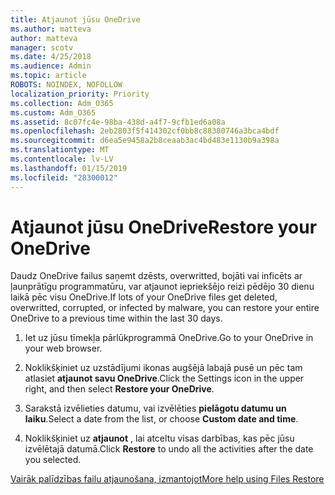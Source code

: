 ```yaml
---
title: Atjaunot jūsu OneDrive
ms.author: matteva
author: matteva
manager: scotv
ms.date: 4/25/2018
ms.audience: Admin
ms.topic: article
ROBOTS: NOINDEX, NOFOLLOW
localization_priority: Priority
ms.collection: Adm_O365
ms.custom: Adm_O365
ms.assetid: 8c07fc4e-98ba-438d-a4f7-9cfb1ed6a08a
ms.openlocfilehash: 2eb2803f5f414302cf0bb8c88380746a3bca4bdf
ms.sourcegitcommit: d6ea5e9458a2b8ceaab3ac4bd483e1130b9a398a
ms.translationtype: MT
ms.contentlocale: lv-LV
ms.lasthandoff: 01/15/2019
ms.locfileid: "28300012"
---
```

# <a name="restore-your-onedrive"></a><span data-ttu-id="2ec0f-102">Atjaunot jūsu OneDrive</span><span class="sxs-lookup"><span data-stu-id="2ec0f-102">Restore your OneDrive</span></span>

<span data-ttu-id="2ec0f-103">Daudz OneDrive failus saņemt dzēsts, overwritted, bojāti vai inficēts ar ļaunprātīgu programmatūru, var atjaunot iepriekšējo reizi pēdējo 30 dienu laikā pēc visu OneDrive.</span><span class="sxs-lookup"><span data-stu-id="2ec0f-103">If lots of your OneDrive files get deleted, overwritted, corrupted, or infected by malware, you can restore your entire OneDrive to a previous time within the last 30 days.</span></span>
  
1. <span data-ttu-id="2ec0f-104">Iet uz jūsu tīmekļa pārlūkprogrammā OneDrive.</span><span class="sxs-lookup"><span data-stu-id="2ec0f-104">Go to your OneDrive in your web browser.</span></span>
    
2. <span data-ttu-id="2ec0f-105">Noklikšķiniet uz uzstādījumi ikonas augšējā labajā pusē un pēc tam atlasiet **atjaunot savu OneDrive**.</span><span class="sxs-lookup"><span data-stu-id="2ec0f-105">Click the Settings icon in the upper right, and then select **Restore your OneDrive**.</span></span>
    
3. <span data-ttu-id="2ec0f-106">Sarakstā izvēlieties datumu, vai izvēlēties **pielāgotu datumu un laiku**.</span><span class="sxs-lookup"><span data-stu-id="2ec0f-106">Select a date from the list, or choose **Custom date and time**.</span></span>
    
4. <span data-ttu-id="2ec0f-107">Noklikšķiniet uz **atjaunot** , lai atceltu visas darbības, kas pēc jūsu izvēlētajā datumā.</span><span class="sxs-lookup"><span data-stu-id="2ec0f-107">Click **Restore** to undo all the activities after the date you selected.</span></span> 
    
[<span data-ttu-id="2ec0f-108">Vairāk palīdzības failu atjaunošana, izmantojot</span><span class="sxs-lookup"><span data-stu-id="2ec0f-108">More help using Files Restore</span></span>](https://go.microsoft.com/fwlink/?linkid=872874)
  

